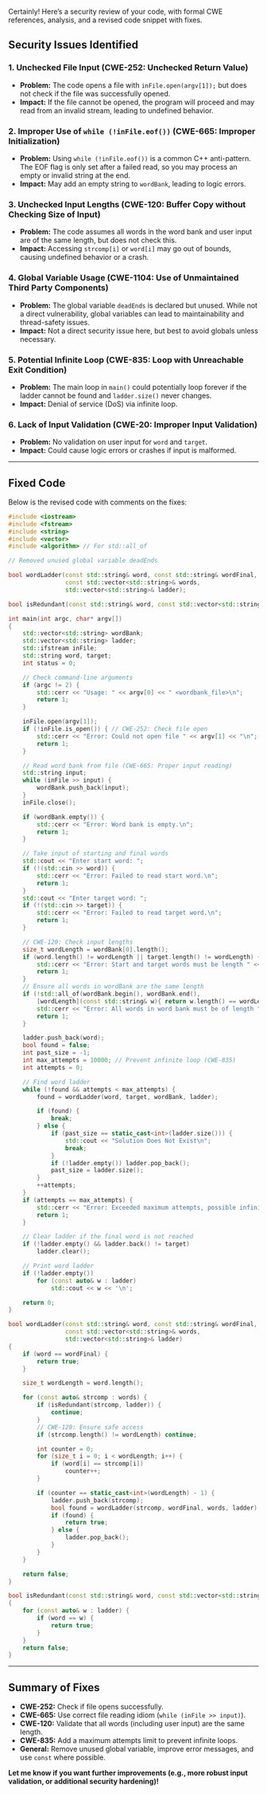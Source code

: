 Certainly! Here’s a security review of your code, with formal CWE references, analysis, and a revised code snippet with fixes.

## Security Issues Identified

### 1. **Unchecked File Input (CWE-252: Unchecked Return Value)**
- **Problem:** The code opens a file with `inFile.open(argv[1]);` but does not check if the file was successfully opened.
- **Impact:** If the file cannot be opened, the program will proceed and may read from an invalid stream, leading to undefined behavior.

### 2. **Improper Use of `while (!inFile.eof())` (CWE-665: Improper Initialization)**
- **Problem:** Using `while (!inFile.eof())` is a common C++ anti-pattern. The EOF flag is only set after a failed read, so you may process an empty or invalid string at the end.
- **Impact:** May add an empty string to `wordBank`, leading to logic errors.

### 3. **Unchecked Input Lengths (CWE-120: Buffer Copy without Checking Size of Input)**
- **Problem:** The code assumes all words in the word bank and user input are of the same length, but does not check this.
- **Impact:** Accessing `strcomp[i]` or `word[i]` may go out of bounds, causing undefined behavior or a crash.

### 4. **Global Variable Usage (CWE-1104: Use of Unmaintained Third Party Components)**
- **Problem:** The global variable `deadEnds` is declared but unused. While not a direct vulnerability, global variables can lead to maintainability and thread-safety issues.
- **Impact:** Not a direct security issue here, but best to avoid globals unless necessary.

### 5. **Potential Infinite Loop (CWE-835: Loop with Unreachable Exit Condition)**
- **Problem:** The main loop in `main()` could potentially loop forever if the ladder cannot be found and `ladder.size()` never changes.
- **Impact:** Denial of service (DoS) via infinite loop.

### 6. **Lack of Input Validation (CWE-20: Improper Input Validation)**
- **Problem:** No validation on user input for `word` and `target`.
- **Impact:** Could cause logic errors or crashes if input is malformed.

---

## Fixed Code

Below is the revised code with comments on the fixes:

```cpp
#include <iostream>
#include <fstream>
#include <string>
#include <vector>
#include <algorithm> // For std::all_of

// Removed unused global variable deadEnds

bool wordLadder(const std::string& word, const std::string& wordFinal,
                const std::vector<std::string>& words,
                std::vector<std::string>& ladder);

bool isRedundant(const std::string& word, const std::vector<std::string>& ladder);

int main(int argc, char* argv[])
{
    std::vector<std::string> wordBank;
    std::vector<std::string> ladder;
    std::ifstream inFile;
    std::string word, target;
    int status = 0;

    // Check command-line arguments
    if (argc != 2) {
        std::cerr << "Usage: " << argv[0] << " <wordbank_file>\n";
        return 1;
    }

    inFile.open(argv[1]);
    if (!inFile.is_open()) { // CWE-252: Check file open
        std::cerr << "Error: Could not open file " << argv[1] << "\n";
        return 1;
    }

    // Read word bank from file (CWE-665: Proper input reading)
    std::string input;
    while (inFile >> input) {
        wordBank.push_back(input);
    }
    inFile.close();

    if (wordBank.empty()) {
        std::cerr << "Error: Word bank is empty.\n";
        return 1;
    }

    // Take input of starting and final words
    std::cout << "Enter start word: ";
    if (!(std::cin >> word)) {
        std::cerr << "Error: Failed to read start word.\n";
        return 1;
    }
    std::cout << "Enter target word: ";
    if (!(std::cin >> target)) {
        std::cerr << "Error: Failed to read target word.\n";
        return 1;
    }

    // CWE-120: Check input lengths
    size_t wordLength = wordBank[0].length();
    if (word.length() != wordLength || target.length() != wordLength) {
        std::cerr << "Error: Start and target words must be length " << wordLength << ".\n";
        return 1;
    }
    // Ensure all words in wordBank are the same length
    if (!std::all_of(wordBank.begin(), wordBank.end(),
        [wordLength](const std::string& w){ return w.length() == wordLength; })) {
        std::cerr << "Error: All words in word bank must be of length " << wordLength << ".\n";
        return 1;
    }

    ladder.push_back(word);
    bool found = false;
    int past_size = -1;
    int max_attempts = 10000; // Prevent infinite loop (CWE-835)
    int attempts = 0;

    // Find word ladder
    while (!found && attempts < max_attempts) {
        found = wordLadder(word, target, wordBank, ladder);

        if (found) {
            break;
        } else {
            if (past_size == static_cast<int>(ladder.size())) {
                std::cout << "Solution Does Not Exist\n";
                break;
            }
            if (!ladder.empty()) ladder.pop_back();
            past_size = ladder.size();
        }
        ++attempts;
    }
    if (attempts == max_attempts) {
        std::cerr << "Error: Exceeded maximum attempts, possible infinite loop.\n";
        return 1;
    }

    // Clear ladder if the final word is not reached
    if (!ladder.empty() && ladder.back() != target)
        ladder.clear();

    // Print word ladder
    if (!ladder.empty())
        for (const auto& w : ladder)
            std::cout << w << '\n';

    return 0;
}

bool wordLadder(const std::string& word, const std::string& wordFinal,
                const std::vector<std::string>& words,
                std::vector<std::string>& ladder)
{
    if (word == wordFinal) {
        return true;
    }

    size_t wordLength = word.length();

    for (const auto& strcomp : words) {
        if (isRedundant(strcomp, ladder)) {
            continue;
        }
        // CWE-120: Ensure safe access
        if (strcomp.length() != wordLength) continue;

        int counter = 0;
        for (size_t i = 0; i < wordLength; i++) {
            if (word[i] == strcomp[i])
                counter++;
        }

        if (counter == static_cast<int>(wordLength) - 1) {
            ladder.push_back(strcomp);
            bool found = wordLadder(strcomp, wordFinal, words, ladder);
            if (found) {
                return true;
            } else {
                ladder.pop_back();
            }
        }
    }

    return false;
}

bool isRedundant(const std::string& word, const std::vector<std::string>& ladder)
{
    for (const auto& w : ladder) {
        if (word == w) {
            return true;
        }
    }
    return false;
}
```

---

## Summary of Fixes

- **CWE-252:** Check if file opens successfully.
- **CWE-665:** Use correct file reading idiom (`while (inFile >> input)`).
- **CWE-120:** Validate that all words (including user input) are the same length.
- **CWE-835:** Add a maximum attempts limit to prevent infinite loops.
- **General:** Remove unused global variable, improve error messages, and use `const` where possible.

**Let me know if you want further improvements (e.g., more robust input validation, or additional security hardening)!**
